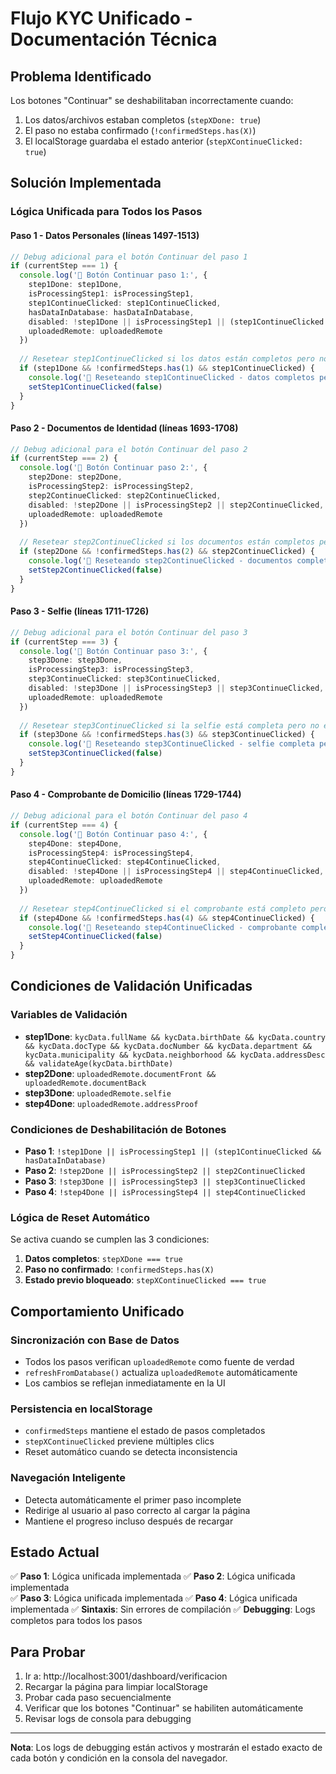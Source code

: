 # Flujo KYC Unificado - Documentación Técnica

## Problema Identificado
Los botones "Continuar" se deshabilitaban incorrectamente cuando:
1. Los datos/archivos estaban completos (`stepXDone: true`)
2. El paso no estaba confirmado (`!confirmedSteps.has(X)`)
3. El localStorage guardaba el estado anterior (`stepXContinueClicked: true`)

## Solución Implementada

### Lógica Unificada para Todos los Pasos

#### Paso 1 - Datos Personales (líneas 1497-1513)
```typescript
// Debug adicional para el botón Continuar del paso 1
if (currentStep === 1) {
  console.log('🔘 Botón Continuar paso 1:', {
    step1Done: step1Done,
    isProcessingStep1: isProcessingStep1,
    step1ContinueClicked: step1ContinueClicked,
    hasDataInDatabase: hasDataInDatabase,
    disabled: !step1Done || isProcessingStep1 || (step1ContinueClicked && hasDataInDatabase),
    uploadedRemote: uploadedRemote
  })
  
  // Resetear step1ContinueClicked si los datos están completos pero no está en confirmedSteps
  if (step1Done && !confirmedSteps.has(1) && step1ContinueClicked) {
    console.log('🔄 Reseteando step1ContinueClicked - datos completos pero paso no confirmado')
    setStep1ContinueClicked(false)
  }
}
```

#### Paso 2 - Documentos de Identidad (líneas 1693-1708)
```typescript
// Debug adicional para el botón Continuar del paso 2
if (currentStep === 2) {
  console.log('🔘 Botón Continuar paso 2:', {
    step2Done: step2Done,
    isProcessingStep2: isProcessingStep2,
    step2ContinueClicked: step2ContinueClicked,
    disabled: !step2Done || isProcessingStep2 || step2ContinueClicked,
    uploadedRemote: uploadedRemote
  })
  
  // Resetear step2ContinueClicked si los documentos están completos pero no está en confirmedSteps
  if (step2Done && !confirmedSteps.has(2) && step2ContinueClicked) {
    console.log('🔄 Reseteando step2ContinueClicked - documentos completos pero paso no confirmado')
    setStep2ContinueClicked(false)
  }
}
```

#### Paso 3 - Selfie (líneas 1711-1726)
```typescript
// Debug adicional para el botón Continuar del paso 3
if (currentStep === 3) {
  console.log('🔘 Botón Continuar paso 3:', {
    step3Done: step3Done,
    isProcessingStep3: isProcessingStep3,
    step3ContinueClicked: step3ContinueClicked,
    disabled: !step3Done || isProcessingStep3 || step3ContinueClicked,
    uploadedRemote: uploadedRemote
  })
  
  // Resetear step3ContinueClicked si la selfie está completa pero no está en confirmedSteps
  if (step3Done && !confirmedSteps.has(3) && step3ContinueClicked) {
    console.log('🔄 Reseteando step3ContinueClicked - selfie completa pero paso no confirmado')
    setStep3ContinueClicked(false)
  }
}
```

#### Paso 4 - Comprobante de Domicilio (líneas 1729-1744)
```typescript
// Debug adicional para el botón Continuar del paso 4
if (currentStep === 4) {
  console.log('🔘 Botón Continuar paso 4:', {
    step4Done: step4Done,
    isProcessingStep4: isProcessingStep4,
    step4ContinueClicked: step4ContinueClicked,
    disabled: !step4Done || isProcessingStep4 || step4ContinueClicked,
    uploadedRemote: uploadedRemote
  })
  
  // Resetear step4ContinueClicked si el comprobante está completo pero no está en confirmedSteps
  if (step4Done && !confirmedSteps.has(4) && step4ContinueClicked) {
    console.log('🔄 Reseteando step4ContinueClicked - comprobante completo pero paso no confirmado')
    setStep4ContinueClicked(false)
  }
}
```

## Condiciones de Validación Unificadas

### Variables de Validación
- **step1Done**: `kycData.fullName && kycData.birthDate && kycData.country && kycData.docType && kycData.docNumber && kycData.department && kycData.municipality && kycData.neighborhood && kycData.addressDesc && validateAge(kycData.birthDate)`
- **step2Done**: `uploadedRemote.documentFront && uploadedRemote.documentBack`
- **step3Done**: `uploadedRemote.selfie`
- **step4Done**: `uploadedRemote.addressProof`

### Condiciones de Deshabilitación de Botones
- **Paso 1**: `!step1Done || isProcessingStep1 || (step1ContinueClicked && hasDataInDatabase)`
- **Paso 2**: `!step2Done || isProcessingStep2 || step2ContinueClicked`
- **Paso 3**: `!step3Done || isProcessingStep3 || step3ContinueClicked`
- **Paso 4**: `!step4Done || isProcessingStep4 || step4ContinueClicked`

### Lógica de Reset Automático
Se activa cuando se cumplen las 3 condiciones:
1. **Datos completos**: `stepXDone === true`
2. **Paso no confirmado**: `!confirmedSteps.has(X)`
3. **Estado previo bloqueado**: `stepXContinueClicked === true`

## Comportamiento Unificado

### Sincronización con Base de Datos
- Todos los pasos verifican `uploadedRemote` como fuente de verdad
- `refreshFromDatabase()` actualiza `uploadedRemote` automáticamente
- Los cambios se reflejan inmediatamente en la UI

### Persistencia en localStorage
- `confirmedSteps` mantiene el estado de pasos completados
- `stepXContinueClicked` previene múltiples clics
- Reset automático cuando se detecta inconsistencia

### Navegación Inteligente
- Detecta automáticamente el primer paso incomplete
- Redirige al usuario al paso correcto al cargar la página
- Mantiene el progreso incluso después de recargar

## Estado Actual
✅ **Paso 1**: Lógica unificada implementada
✅ **Paso 2**: Lógica unificada implementada  
✅ **Paso 3**: Lógica unificada implementada
✅ **Paso 4**: Lógica unificada implementada
✅ **Sintaxis**: Sin errores de compilación
✅ **Debugging**: Logs completos para todos los pasos

## Para Probar
1. Ir a: http://localhost:3001/dashboard/verificacion
2. Recargar la página para limpiar localStorage
3. Probar cada paso secuencialmente
4. Verificar que los botones "Continuar" se habiliten automáticamente
5. Revisar logs de consola para debugging

---

**Nota**: Los logs de debugging están activos y mostrarán el estado exacto de cada botón y condición en la consola del navegador.





